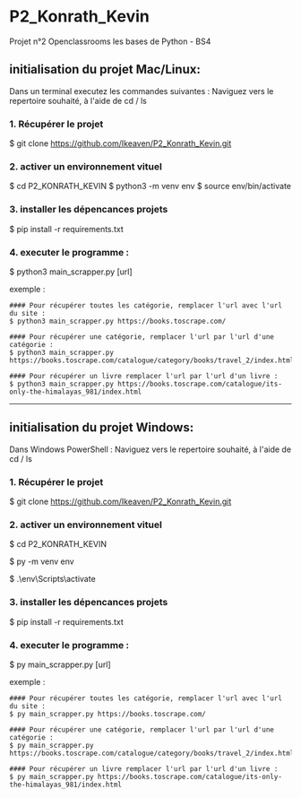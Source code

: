 # P2_Konrath_Kevin
Projet n°2 Openclassrooms les bases de Python - BS4


## initialisation du projet Mac/Linux: 

Dans un terminal executez les commandes suivantes : 
Naviguez vers le repertoire souhaité, à l'aide de cd / ls 


### 1. Récupérer le projet
$ git clone https://github.com/Ikeaven/P2_Konrath_Kevin.git


### 2. activer un environnement vituel 
$ cd P2_KONRATH_KEVIN 
$ python3 -m venv env 
$ source env/bin/activate  


### 3. installer les dépencances projets 
$ pip install -r requirements.txt


### 4. executer le programme :
$ python3 main_scrapper.py [url]

exemple :

	#### Pour récupérer toutes les catégorie, remplacer l'url avec l'url du site :
	$ python3 main_scrapper.py https://books.toscrape.com/ 

	#### Pour récupérer une catégorie, remplacer l'url par l'url d'une catégorie :
	$ python3 main_scrapper.py https://books.toscrape.com/catalogue/category/books/travel_2/index.html

	#### Pour récupérer un livre remplacer l'url par l'url d'un livre : 
	$ python3 main_scrapper.py https://books.toscrape.com/catalogue/its-only-the-himalayas_981/index.html


______________________________________________________________________________________________________________________________________


## initialisation du projet Windows: 

Dans Windows PowerShell :
Naviguez vers le repertoire souhaité, à l'aide de cd / ls 

### 1. Récupérer le projet
$ git clone https://github.com/Ikeaven/P2_Konrath_Kevin.git

### 2. activer un environnement vituel 
$ cd P2_KONRATH_KEVIN 

$ py -m venv env 

$ .\env\Scripts\activate

### 3. installer les dépencances projets 
$ pip install -r requirements.txt

### 4. executer le programme :
$ py main_scrapper.py [url]

exemple :

	#### Pour récupérer toutes les catégorie, remplacer l'url avec l'url du site :
	$ py main_scrapper.py https://books.toscrape.com/ 

	#### Pour récupérer une catégorie, remplacer l'url par l'url d'une catégorie :
	$ py main_scrapper.py https://books.toscrape.com/catalogue/category/books/travel_2/index.html

	#### Pour récupérer un livre remplacer l'url par l'url d'un livre : 
	$ py main_scrapper.py https://books.toscrape.com/catalogue/its-only-the-himalayas_981/index.html
